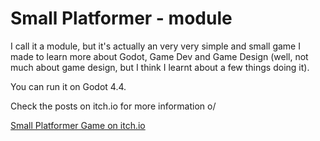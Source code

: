 # Small Platformer - module
I call it a module, but it's actually an very very simple and small game I made to learn more about Godot, Game Dev and Game Design (well, not much about game design, but I think I learnt about a few things doing it).  

You can run it on Godot 4.4.  

Check the posts on itch.io for more information o/

[Small Platformer Game on itch.io](https://tfcb93.itch.io/small-platformer-game)